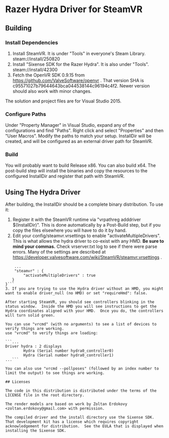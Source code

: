 # Razer Hydra Driver for SteamVR

## Building

### Install Dependencies

1. Install SteamVR.  It is under "Tools" in everyone's Steam Library.  steam://install/250820
2. Install "Sixense SDK for the Razer Hydra".  It is also under "Tools".  steam://install/42300
3. Fetch the OpenVR SDK 0.9.15 from https://github.com/ValveSoftware/openvr .  That version SHA is c95571027b79644643bca044538144c96194c4f2.  Newer version should also work with minor changes.

The solution and project files are for Visual Studio 2015.

### Configure Paths

Under "Property Manager" in Visual Studio, expand any of the configurations and find "Paths".  Right click and select "Properties" and then "User Macros".  Modify the paths to match your setup.  InstallDir will be created, and will be configured as an external driver path for SteamVR.

### Build

You will probably want to build Release x86.  You can also build x64.  The post-build step will install the binaries and copy the resources to the configured InstallDir and register that path with SteamVR.

## Using The Hydra Driver 

After building, the InstallDir should be a complete binary distribution.  To use it:

1. Register it with the SteamVR runtime via "vrpathreg adddriver $(InstallDir)".  This is done automatically by a Post-Build step, but if you copy the files elsewhere you will have to do it by hand.
2. Edit your config/steamvr.vrsettings to enable "activateMultipleDrivers".  This is what allows the hydra driver to co-exist with any HMD.  **Be sure to mind your commas.** Check vrserver.txt log to see if there were parse errors.  Many of the settings are described at https://developer.valvesoftware.com/wiki/SteamVR/steamvr.vrsettings .
```{
	...
	"steamvr" : {
        "activateMultipleDrivers" : true
   }
}```
3. If you are trying to use the Hydra driver without an HMD, you might want to enable driver_null (no HMD) or set "requireHmd": false.

After starting SteamVR, you should see controllers blinking in the status window.  Inside the HMD you will see instructions to get the Hydra coordinates aligned with your HMD.  Once you do, the controllers will turn solid green.

You can use "vrcmd" (with no arguments) to see a list of devices to verify things are working.
use "vrcmd" to verify things are loading:

```...
Driver hydra : 2 displays
        Hydra (Serial number hydra0_controller0)
        Hydra (Serial number hydra0_controller1)
...```

You can also use "vrcmd --pollposes" (followed by an index number to limit the output) to see things are working.

## Licenses

The code in this distribution is distributed under the terms of the LICENSE file in the root directory.

The render models are based on work by Zoltan Erdokovy <zoltan.erdokovy@gmail.com> with permission.

The compiled driver and the install directory use the Sixense SDK.  That development kit has a license which requires copyright acknowledgement for distribution.  See the EULA that is displayed when installing the Sixense SDK.

